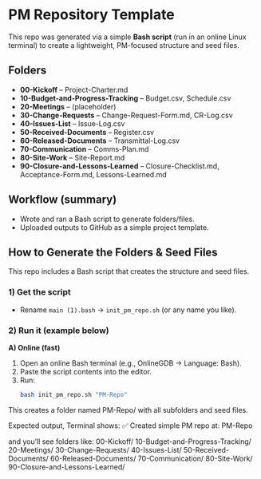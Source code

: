 # PM Repository Template

This repo was generated via a simple **Bash script** (run in an online Linux terminal) to create a lightweight, PM-focused structure and seed files.

## Folders
- **00-Kickoff** – Project-Charter.md  
- **10-Budget-and-Progress-Tracking** – Budget.csv, Schedule.csv  
- **20-Meetings** – (placeholder)  
- **30-Change-Requests** – Change-Request-Form.md, CR-Log.csv  
- **40-Issues-List** – Issue-Log.csv  
- **50-Received-Documents** – Register.csv  
- **60-Released-Documents** – Transmittal-Log.csv  
- **70-Communication** – Comms-Plan.md  
- **80-Site-Work** – Site-Report.md  
- **90-Closure-and-Lessons-Learned** – Closure-Checklist.md, Acceptance-Form.md, Lessons-Learned.md

## Workflow (summary)
- Wrote and ran a Bash script to generate folders/files.  
- Uploaded outputs to GitHub as a simple project template.

## How to Generate the Folders & Seed Files

This repo includes a Bash script that creates the structure and seed files.

### 1) Get the script
- Rename `main (1).bash` → `init_pm_repo.sh` (or any name you like).

### 2) Run it (example below)

**A) Online (fast)**
1. Open an online Bash terminal (e.g., OnlineGDB → Language: Bash).
2. Paste the script contents into the editor.
3. Run:
   ```bash
   bash init_pm_repo.sh "PM-Repo"

This creates a folder named PM-Repo/ with all subfolders and seed files.

Expected output, Terminal shows:
✅ Created simple PM repo at: PM-Repo

and you’ll see folders like:
00-Kickoff/
10-Budget-and-Progress-Tracking/
20-Meetings/
30-Change-Requests/
40-Issues-List/
50-Received-Documents/
60-Released-Documents/
70-Communication/
80-Site-Work/
90-Closure-and-Lessons-Learned/


